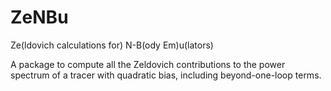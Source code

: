 # ZeNBu
Ze(ldovich calculations for) N-B(ody Em)u(lators)

A package to compute all the Zeldovich contributions to the power spectrum of a tracer with quadratic bias, including beyond-one-loop terms.
